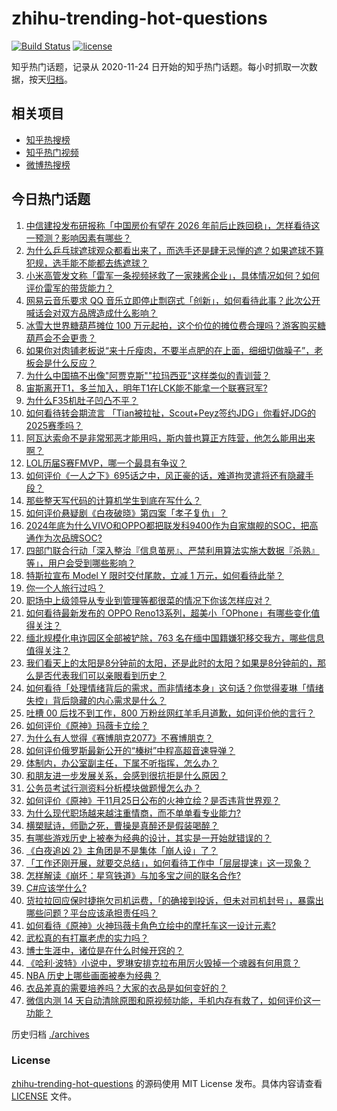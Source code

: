 # zhihu-trending-hot-questions

[![Build Status](https://github.com/justjavac/zhihu-trending-hot-questions/workflows/ci/badge.svg?branch=master)](https://github.com/justjavac/zhihu-trending-hot-questions/actions)
[![license](https://img.shields.io/github/license/justjavac/zhihu-trending-hot-questions)](https://github.com/justjavac/zhihu-trending-hot-questions/blob/master/LICENSE)

知乎热门话题，记录从 2020-11-24
日开始的知乎热门话题。每小时抓取一次数据，按天[归档](./archives)。

## 相关项目

- [知乎热搜榜](https://github.com/justjavac/zhihu-trending-top-search)
- [知乎热门视频](https://github.com/justjavac/zhihu-trending-hot-video)
- [微博热搜榜](https://github.com/justjavac/weibo-trending-hot-search)

## 今日热门话题

<!-- BEGIN -->
<!-- 最后更新时间 Tue Nov 26 2024 04:21:42 GMT+0800 (China Standard Time) -->

1. [中信建投发布研报称「中国房价有望在 2026 年前后止跌回稳」，怎样看待这一预测？影响因素有哪些？](https://www.zhihu.com/question/5073499722)
1. [为什么乒乓球遮球观众都看出来了，而选手还是肆无忌惮的遮？如果遮球不算犯规，选手能不能都去练遮球？](https://www.zhihu.com/question/5022410879)
1. [小米高管发文称「雷军一条视频拯救了一家辣酱企业」，具体情况如何？如何评价雷军的带货能力？](https://www.zhihu.com/question/4864262553)
1. [网易云音乐要求 QQ 音乐立即停止剽窃式「创新」，如何看待此事？此次公开喊话会对双方品牌造成什么影响？](https://www.zhihu.com/question/5081019711)
1. [冰雪大世界糖葫芦摊位 100 万元起拍，这个价位的摊位费合理吗？游客购买糖葫芦会不会更贵？](https://www.zhihu.com/question/5065843720)
1. [如果你对肉铺老板说“来十斤瘦肉，不要半点肥的在上面，细细切做臊子”，老板会是什么反应？](https://www.zhihu.com/question/4411719772)
1. [为什么中国搞不出像"阿贾克斯""拉玛西亚"这样类似的青训营？](https://www.zhihu.com/question/4953432893)
1. [宙斯离开T1，多兰加入，明年T1在LCK能不能拿一个联赛冠军?](https://www.zhihu.com/question/4902576932)
1. [为什么F35机肚子凹凸不平？](https://www.zhihu.com/question/4694268387)
1. [如何看待转会期流言 「Tian被拉扯，Scout+Peyz签约JDG」你看好JDG的2025赛季吗？](https://www.zhihu.com/question/5060130176)
1. [阿瓦达索命不是非常邪恶才能用吗，斯内普也算正方阵营，他怎么能用出来啊？](https://www.zhihu.com/question/413227026)
1. [LOL历届S赛FMVP，哪一个最具有争议？](https://www.zhihu.com/question/403685877)
1. [如何评价《一人之下》695话之中，风正豪的话，难道拘灵遣将还有隐藏手段？](https://www.zhihu.com/question/4873255023)
1. [那些整天写代码的计算机学生到底在写什么？](https://www.zhihu.com/question/633141089)
1. [如何评价悬疑剧《白夜破晓》第四案「孝子复仇」？](https://www.zhihu.com/question/4999813251)
1. [2024年底为什么VIVO和OPPO都把联发科9400作为自家旗舰的SOC，把高通作为次品牌SOC?](https://www.zhihu.com/question/3181944002)
1. [四部门联合行动「深入整治『信息茧房』、严禁利用算法实施大数据『杀熟』等」，用户会受到哪些影响？](https://www.zhihu.com/question/5012882084)
1. [特斯拉宣布 Model Y 限时交付尾款，立减 1 万元，如何看待此举？](https://www.zhihu.com/question/5065869207)
1. [你一个人旅行过吗？](https://www.zhihu.com/question/657705948)
1. [职场中上级领导从专业到管理等都很菜的情况下你该怎样应对？](https://www.zhihu.com/question/4942468887)
1. [如何看待最新发布的 OPPO Reno13系列，超美小「OPhone」有哪些变化值得关注？](https://www.zhihu.com/question/5068797239)
1. [缅北规模化电诈园区全部被铲除，763 名在缅中国籍嫌犯移交我方，哪些信息值得关注？](https://www.zhihu.com/question/4757292409)
1. [我们看天上的太阳是8分钟前的太阳，还是此时的太阳？如果是8分钟前的，那么是否代表我们可以亲眼看到历史？](https://www.zhihu.com/question/614860173)
1. [如何看待「处理情绪背后的需求，而非情绪本身」这句话？你觉得麦琳「情绪失控」背后隐藏的内心需求是什么？](https://www.zhihu.com/question/3951667619)
1. [吐槽 00 后找不到工作，800 万粉丝网红羊毛月道歉，如何评价他的言行？](https://www.zhihu.com/question/4986743647)
1. [如何评价《原神》玛薇卡立绘？](https://www.zhihu.com/question/5078581100)
1. [为什么有人觉得《赛博朋克2077》不赛博朋克？](https://www.zhihu.com/question/436950342)
1. [如何评价俄罗斯最新公开的“榛树”中程高超音速导弹？](https://www.zhihu.com/question/4783111946)
1. [体制内，办公室副主任，下属不听指挥，怎么办？](https://www.zhihu.com/question/2987119708)
1. [和朋友进一步发展关系，会感到很抗拒是什么原因？](https://www.zhihu.com/question/4797980160)
1. [公务员考试行测资料分析模块做题慢怎么办？](https://www.zhihu.com/question/3689599117)
1. [如何评价《原神》于11月25日公布的火神立绘？是否违背世界观？](https://www.zhihu.com/question/5082770544)
1. [为什么现代职场越来越注重情商，而不单单看专业能力?](https://www.zhihu.com/question/4786354832)
1. [横槊赋诗，师勖之死，曹操是真醉还是假装喝醉？](https://www.zhihu.com/question/3952623407)
1. [有哪些游戏历史上被奉为经典的设计，其实是一开始就错误的？](https://www.zhihu.com/question/4853030912)
1. [《白夜追凶 2》主角团是不是集体「崩人设」了？](https://www.zhihu.com/question/4844302865)
1. [「工作还刚开展，就要交总结」，如何看待工作中「层层提速」这一现象？](https://www.zhihu.com/question/3924638459)
1. [怎样解读《崩坏：星穹铁道》与加多宝之间的联名合作?](https://www.zhihu.com/question/4995028704)
1. [C#应该学什么?](https://www.zhihu.com/question/4078540632)
1. [货拉拉回应保时捷拖欠司机运费，「的确接到投诉，但未对司机封号」，暴露出哪些问题？平台应该承担责任吗？](https://www.zhihu.com/question/4990347560)
1. [如何看待《原神》火神玛薇卡角色立绘中的摩托车这一设计元素?](https://www.zhihu.com/question/5077119939)
1. [武松真的有打赢老虎的实力吗？](https://www.zhihu.com/question/4040884575)
1. [博士生涯中，诸位是在什么时候开窍的？](https://www.zhihu.com/question/639209468)
1. [《哈利·波特》小说中，罗琳安排克拉布用厉火毁掉一个魂器有何用意？](https://www.zhihu.com/question/422961537)
1. [NBA 历史上哪些画面被奉为经典？](https://www.zhihu.com/question/543346987)
1. [衣品差真的需要培养吗？大家的衣品是如何变好的？](https://www.zhihu.com/question/3894917375)
1. [微信内测 14 天自动清除原图和原视频功能，手机内存有救了，如何评价这一功能？](https://www.zhihu.com/question/4858223425)

<!-- END -->

历史归档 [./archives](./archives)

### License

[zhihu-trending-hot-questions](https://github.com/justjavac/zhihu-trending-hot-questions)
的源码使用 MIT License 发布。具体内容请查看 [LICENSE](./LICENSE) 文件。
